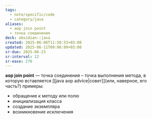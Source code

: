```yaml
---
tags:
  - note/specific/code
  - category/java
aliases:
  - aop join point
  - точка соединения
deck: obsidian::java
created: 2025-06-06T11:50:53+03:00
updated: 2025-06-11T09:06:09+03:00
sr-due: 2025-06-23
sr-interval: 12
sr-ease: 270
---
```


**aop join point**
—
точка соединения – точка выполнения метода, в которую вставляется [[java aop advice|совет]](или, наверное, его часть?)
примеры:
- обращение к методу или полю
- инициализация класса
- создание экземпляра
- возникновение исключения
